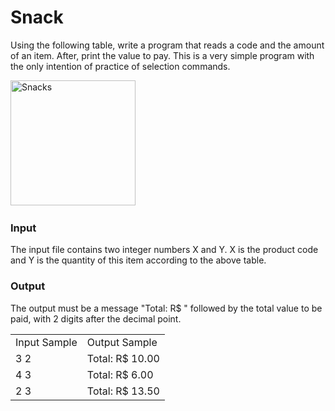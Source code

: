 # Snack

Using the following table, write a program that reads a code and the amount of an item. After, print the value to pay. This is a very simple program with the only intention of practice of selection commands.

<img src = "https://resources.beecrowd.com/gallery/images/problems/UOJ_1038_en.png" height = "200" alt = "Snacks"/>
<img width = "100">

### Input
The input file contains two integer numbers X and Y. X is the product code and Y is the quantity of this item according to the above table.

### Output
The output must be a message "Total: R$ " followed by the total value to be paid, with 2 digits after the decimal point.

<table>
    <tr>
        <td>
        Input Sample
        </td>
        <td>	 
        Output Sample
        </td>
    </tr>
    <tr>
        <td>
        3 2 
        </td>
        <td>
        Total: R$ 10.00
        </td>
    </tr> 
    <tr>
        <td>   
        4 3
        </td>
        <td>
        Total: R$ 6.00
        </td>
    </tr> 
    <tr>
        <td>   
        2 3
        </td>
        <td>
        Total: R$ 13.50
        </td>
    </tr>     
</table>

